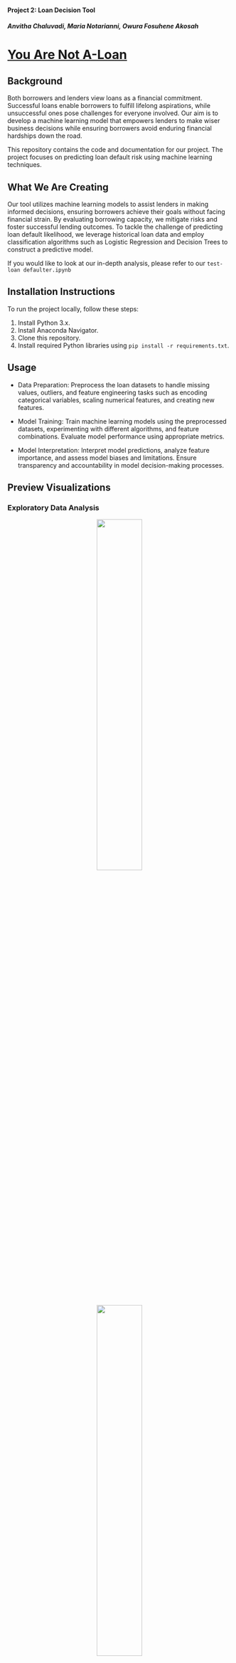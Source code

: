 #### Project 2: Loan Decision Tool
##### Anvitha Chaluvadi, Maria Notarianni, Owura Fosuhene Akosah

# **<ins>You Are Not A-Loan</ins>**

## Background
Both borrowers and lenders view loans as a financial commitment. Successful loans enable borrowers to fulfill lifelong aspirations, while unsuccessful ones pose challenges for everyone involved. Our aim is to develop a machine learning model that empowers lenders to make wiser business decisions while ensuring borrowers avoid enduring financial hardships down the road.

This repository contains the code and documentation for our project. The project focuses on predicting loan default risk using machine learning techniques.

## What We Are Creating
Our tool utilizes machine learning models to assist lenders in making informed decisions, ensuring borrowers achieve their goals without facing financial strain. By evaluating borrowing capacity, we mitigate risks and foster successful lending outcomes. To tackle the challenge of predicting loan default likelihood, we leverage historical loan data and employ classification algorithms such as Logistic Regression and Decision Trees to construct a predictive model.

If you would like to look at our in-depth analysis, please refer to our `test-loan defaulter.ipynb`

## Installation Instructions
To run the project locally, follow these steps:

1. Install Python 3.x.
2. Install Anaconda Navigator.
3. Clone this repository.
4. Install required Python libraries using `pip install -r requirements.txt`.

## Usage
* Data Preparation: Preprocess the loan datasets to handle missing values, outliers, and feature engineering tasks such as encoding categorical variables, scaling numerical features, and creating new features.

* Model Training: Train machine learning models using the preprocessed datasets, experimenting with different algorithms, and feature combinations. Evaluate model performance using appropriate metrics.

* Model Interpretation: Interpret model predictions, analyze feature importance, and assess model biases and limitations. Ensure transparency and accountability in model decision-making processes.

## Preview Visualizations
### Exploratory Data Analysis

<p align="center"> <img src = Images/EDA/EDA-Gender.png width =45% height 30%=/> </p>

<p align="center"> <img src = Images/EDA/EDA-Married.png width =45% height 30%=/> </p>

<p align="center"> <img src = Images/EDA/EDA-Dependents.png width =45% height 30%=/> </p>

<p align="center"> <img src = Images/EDA/EDA-Education.png width =45% height 30%=/> </p>

<p align="center"> <img src = Images/EDA/EDA-Self_Employed.png width =45% height 30%=/> </p>

<p align="center"> <img src = Images/EDA/EDA-Property_Area.png width =45% height 30%=/> </p>

<p align="center"> <img src = Images/EDA/EDA-Loan_Status.png width =45% height 30%=/> </p>

<p align="center"> <img src = Images/EDA/EDA-App_Loan_Amounts.png width =45% height 30%=/> </p>

### Creating a Logistic Regression Model with the Original Data
#### Making Predictions Using Training Data

<p align="center"> <img src = Images/Confusion-Matrix/Confusion-Matrix_Training.png width =45% height 30%=/> </p>

#### Making Predictions Using Testing Data 

<p align="center"> <img src = Images/Confusion-Matrix/Confusion-Matrix_Testing.png width =45% height 30%=/> </p>

#### Confusion Matrix
<p align="center"> <img src = Images/Confusion-Matrix/Confusion-Matrix_CM.png width =45% height 30%=/> </p>
<p align="center"> <img src = Images/Confusion-Matrix/Confusion-Matrix_CM-2.png width =45% height 30%=/> </p>

#### Decision Tree

<p align="center"> <img src = Images/Confusion-Matrix/Confusion-Matrix_DT.png width =45% height 30%=/> </p>

#### Random Forest

<p align="center"> <img src = Images/Confusion-Matrix/Confusion-Matrix_RF.png width =45% height 30%=/> </p>

#### Naive Bayes

<p align="center"> <img src = Images/Confusion-Matrix/Confusion-Matrix_NB.png width =45% height 30%=/> </p>

#### Gradient Boosting

<p align="center"> <img src = Images/Confusion-Matrix/Confusion-Matrix_GB.png width =45% height 30%=/> </p>

### Feature Importances

<p align="center"> <img src = Images/Confusion-Matrix/Feature_Importance.png width =45% height 30%=/> </p>

## Data Sources
The dataset used in this project can be found at [test-loan defaulter data.csv](https://github.com/Akosah304/loan_decsion_tool_Project-2/tree/main/Resources).

## Results
As a result, the logistic and decision tree models demonstrate balanced performance across all metrics, positioning them as strong contenders. The Random Forest model follows closely behind as a reliable choice. Although Naive Bayes remains competitive but slightly less consistent, Gradient Boosting shows lower overall effectiveness in this evaluation. Ultimately, selecting the best model depends on the specific priorities of the task, whether focusing on precision, recall, accuracy, or a combination of these metrics.

### <ins>Presentation</ins> 
[You Are Not A-Loan Presentation](https://docs.google.com/presentation/d/14dwuvp862QAsIPoE3zPzj3lQefg4naZ2HSFHFiIx_xQ/edit?usp=sharing)


